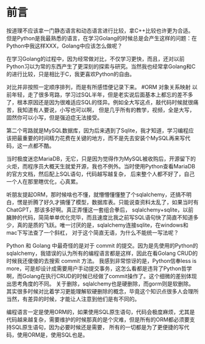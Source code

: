 # 前言
按道理不应该拿一门静态语言和动态语言进行比较，拿C++比较也许更为合适。但是Python是我最熟悉的语言，在学习Golang的时候总是会产生这样的问题：在Python中我这样XXX，Golang中应该怎么做呢？

在学习Golang的过程中，因为经常做对比，不仅学习更快，而且，还对以前Python习以为常的东西产生了更深刻的探索与研究。当然我也经常拿Golang和C的进行比较，只是相比于C，我更喜欢Python的自由。

对比并非按照一定顺序排列，而是有所感悟便记录下来。
#ORM 对象关系映射
以前年轻，走了很多弯路，学习过SQL半年，但是老实说后面基本上都忘的差不多了，根本原因还是因为很难适应SQL的怪异。例如全大写这点，敲代码时候就很痛苦，我知道有人要说，小写也可以啊，
但是几乎所有的教学，视频，全是大写，固然你可以小写，但是强迫症无法接受。

第二个弯路就是MySQL数据库，因为后来遇到了Sqlite，我才知道，学习编程应该把最重要的时间精力花费在关键的地方，而不是先去安装个MySQL再来写代码，这一点都不酷。

当时极度迷恋MariaDB，无它，只是因为觉得作为MySQL被收购后，开源留下的火炬，而程序员大概天生就爱开源，我也不例外。当时使用Python查看MariaDB的官方文档，然后配上SQL语句，代码越写越复杂，
后来整个人都不好了，自己一个人在那里瞎优化，心真累。

听朋友提起ORM，那时候啥也不懂，就懵懵懂懂整了个sqlalchemy，还搞不明白，愣是折腾了好久才搞懂了模型，数据库表。只能说查资料太乱了，如果当时有ChatGPT，那该多好啊。真正弄懂这一套组合拳后，
sqlalchemy+sqlite，以前臃肿的代码，简简单单优化完毕，而且速度比我之前写SQL语句快了简直不知道多少，真的是质的飞跃。唯一讨厌的是，sqlalchemy连接sqlite，在windows和mac下写法查了一个斜杠，
对于这个简直无语，为什么不能统一写法呢？

Python 和 Golang 中最奇怪的是对于 commit 的提交。因为是先使用的Python的sqlalchemy，我错误的认为所有的编程语言都是这样，因此在看Golang CRUD的时候我还傻傻的去搜索 commit 方法。
我感到非常惊讶的是，Python信奉less is more，可是却设计成需要用户手动提交事务，这怎么看都是违背了Python哲学啊，而Golang在执行CRUD的时候已经做了commit操作了。这个细微的差别体现出思考角度的不同。
关于删除，sqlalchemy也是硬删除，而gorm则是软删除。其实很多时候对比着学习更能理解软硬删除的概念，毕竟这个知识点很多人会理所当然，有差异的时候，才能让人注意到他们是有不同的。

编程语言一定是使用ORM的，如果使用SQL原生语句，代码会极度麻烦，尤其是代码越来越复杂，需要维护的时候那真的是个灾难，但是所有的ORM都必须要支持SQL原生语句，因为必要时候还是需要，
所有的一切都是为了更便捷的写代码，使用ORM是，使用SQL也是。
